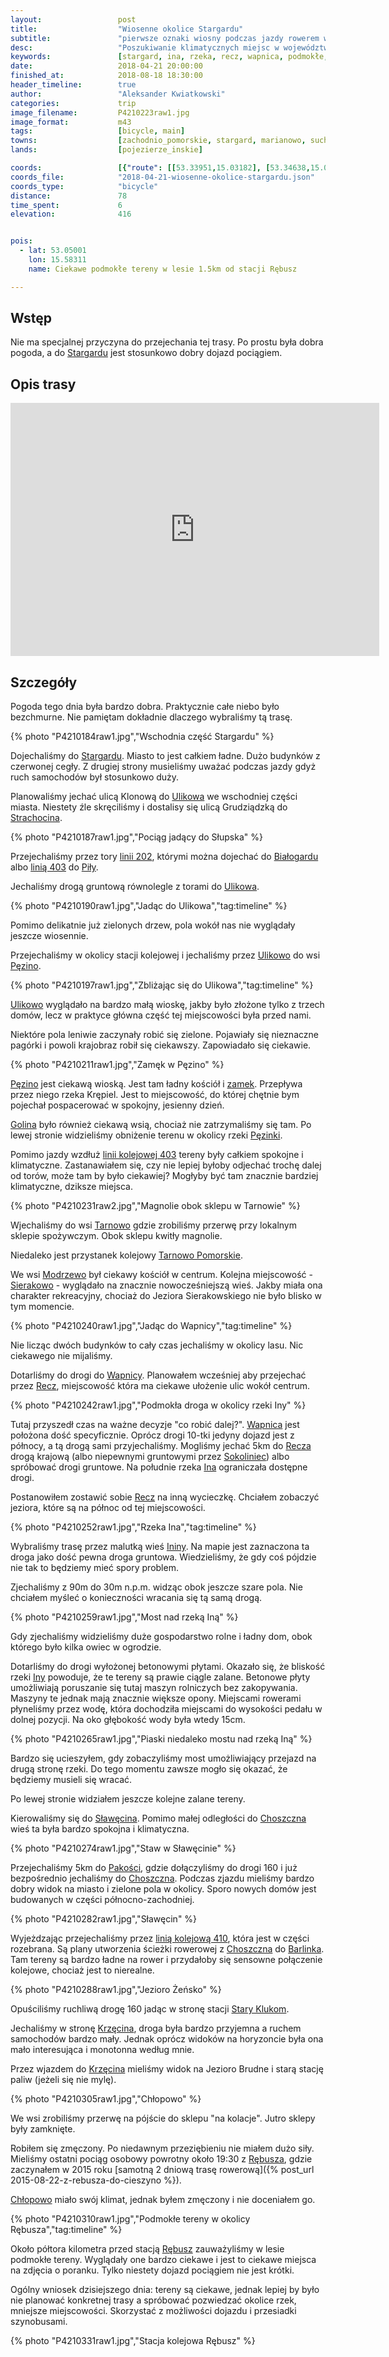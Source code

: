 ```yaml
---
layout:                 post
title:                  "Wiosenne okolice Stargardu"
subtitle:               "pierwsze oznaki wiosny podczas jazdy rowerem w zachodniopomorskim"
desc:                   "Poszukiwanie klimatycznych miejsc w województwie zachodniopomorskim w okolicach Stargardu skończyło się niepełnym sukcesem. Miałem wrażenie, że cały czas jesteśmy w pobliżu ciekawszych miejsc, że powinniśmy trochę bardziej zboczyć. Ostatecznie połączyłem moje dwie wcześniejsze trasy i pojawił się plan kolejnej trasy - przez Iński Park Krajobrazowy."
keywords:               [stargard, ina, rzeka, recz, wapnica, podmokłe, choszczno, krzęcin]
date:                   2018-04-21 20:00:00
finished_at:            2018-08-18 18:30:00
header_timeline:        true
author:                 "Aleksander Kwiatkowski"
categories:             trip
image_filename:         P4210223raw1.jpg
image_format:           m43
tags:                   [bicycle, main]
towns:                  [zachodnio_pomorskie, stargard, marianowo, suchan, dobrzany, choszczno, krzecin, bierzwnik]
lands:                  [pojezierze_inskie]

coords:                 [{"route": [[53.33951,15.03182], [53.34638,15.05946], [53.32967,15.08607], [53.35063,15.12778], [53.34007,15.19104], [53.33151,15.21361], [53.33828,15.24460], [53.32962,15.27962], [53.32905,15.31704], [53.30126,15.38776], [53.30419,15.39128], [53.30039,15.43016], [53.30885,15.43488], [53.30865,15.45368], [53.27494,15.46269], [53.27222,15.44810], [53.24830,15.41849], [53.25132,15.38510], [53.22287,15.37944], [53.20760,15.39291], [53.18899,15.39643], [53.14644,15.45119], [53.13403,15.45643], [53.12352,15.45153], [53.08364,15.48063], [53.04382,15.52681], [53.03861,15.54286], [53.05321,15.59127]], "type": "bicycle"}]
coords_file:            "2018-04-21-wiosenne-okolice-stargardu.json"
coords_type:            "bicycle"
distance:               78
time_spent:             6
elevation:              416


pois:
  - lat: 53.05001
    lon: 15.58311
    name: Ciekawe podmokłe tereny w lesie 1.5km od stacji Rębusz

---
```


[wiki-linia-202]: https://pl.wikipedia.org/wiki/Linia_kolejowa_nr_202
[wiki-linia-403]: https://pl.wikipedia.org/wiki/Linia_kolejowa_nr_403
[wiki-linia-210]: https://pl.wikipedia.org/wiki/Linia_kolejowa_nr_210
[wiki-linia-410]: https://pl.wikipedia.org/wiki/Linia_kolejowa_nr_410

[wiki-stargard]: https://pl.wikipedia.org/wiki/Stargard
[wiki-ulikowo]: https://pl.wikipedia.org/wiki/Ulikowo
[wiki-strachocin]: https://pl.wikipedia.org/wiki/Strachocin_(wojew%C3%B3dztwo_zachodniopomorskie)
[wiki-bialogard]: https://pl.wikipedia.org/wiki/Bia%C5%82ogard
[wiki-pila]: https://pl.wikipedia.org/wiki/Pi%C5%82a_(miasto)
[wiki-pezino]: https://pl.wikipedia.org/wiki/P%C4%99zino
[wiki-golina]: https://pl.wikipedia.org/wiki/Golina_(powiat_stargardzki)
[wiki-rzeka-pezinka]: https://pl.wikipedia.org/wiki/P%C4%99zinka
[wiki-tarnowo]: https://pl.wikipedia.org/wiki/Tarnowo_(powiat_stargardzki)
[wiki-tarnowo-pomorskie]: https://pl.wikipedia.org/wiki/Tarnowo_Pomorskie
[wiki-modrzewo]: https://pl.wikipedia.org/wiki/Modrzewo
[wiki-sierakowo]: https://pl.wikipedia.org/wiki/Sierakowo_(powiat_stargardzki)
[wiki-wapnica]: https://pl.wikipedia.org/wiki/Wapnica_(powiat_stargardzki)
[wiki-recz]: https://pl.wikipedia.org/wiki/Recz
[wiki-sokoliniec]: https://pl.wikipedia.org/wiki/Sokoliniec
[wiki-ina-rzeka]: https://pl.wikipedia.org/wiki/Ina
[wiki-ininy]: https://pl.wikipedia.org/wiki/Ininy
[wiki-slawecin]: https://pl.wikipedia.org/wiki/S%C5%82aw%C4%99cin_(powiat_choszcze%C5%84ski)
[wiki-choszczno]: https://pl.wikipedia.org/wiki/Choszczno
[wiki-pakosc]: https://pl.wikipedia.org/wiki/Pako%C5%9B%C4%87_(wojew%C3%B3dztwo_zachodniopomorskie)
[wiki-barlinek]: https://pl.wikipedia.org/wiki/Barlinek
[wiki-stary-klukom]: https://pl.wikipedia.org/wiki/Stary_Klukom
[wiki-krzecin]: https://pl.wikipedia.org/wiki/Krz%C4%99cin_(wojew%C3%B3dztwo_zachodniopomorskie)
[wiki-rebusz]: https://pl.wikipedia.org/wiki/R%C4%99busz
[wiki-chlopowo]: https://pl.wikipedia.org/wiki/Ch%C5%82opowo_(powiat_choszcze%C5%84ski)

[pezino-zamek]: http://pezino.pl/

## Wstęp

Nie ma specjalnej przyczyna do przejechania tej trasy. Po prostu była dobra pogoda,
a do [Stargardu][wiki-stargard] jest stosunkowo dobry dojazd pociągiem.

## Opis trasy

<iframe height='405' width='590' frameborder='0' allowtransparency='true' scrolling='no' src='https://www.strava.com/activities/1523155492/embed/b10e3c59c0176dd95a012d095eadf268d7c11bc9'></iframe>

## Szczegóły

Pogoda tego dnia była bardzo dobra. Praktycznie całe niebo było
bezchmurne. Nie pamiętam dokładnie dlaczego wybraliśmy tą trasę.

{% photo "P4210184raw1.jpg","Wschodnia część Stargardu" %}

Dojechaliśmy do [Stargardu][wiki-stargard]. Miasto to jest całkiem ładne.
Dużo budynków z czerwonej cegły.
Z drugiej strony musieliśmy uważać podczas jazdy
gdyż ruch samochodów był stosunkowo duży.

Planowaliśmy jechać ulicą Klonową do [Ulikowa][wiki-ulikowo] we
wschodniej części miasta. Niestety źle skręciliśmy i dostalisy się ulicą
Grudziądzką do [Strachocina][wiki-strachocin].

{% photo "P4210187raw1.jpg","Pociąg jadący do Słupska" %}

Przejechaliśmy przez tory [linii 202][wiki-linia-202], którymi
można dojechać do [Białogardu][wiki-bialogard] albo [linią 403][wiki-linia-403] do
[Piły][wiki-pila].

Jechaliśmy drogą gruntową równolegle z torami do [Ulikowa][wiki-ulikowo].

{% photo "P4210190raw1.jpg","Jadąc do Ulikowa","tag:timeline" %}

Pomimo delikatnie już zielonych drzew, pola wokół nas nie wyglądały jeszcze wiosennie.

Przejechaliśmy w okolicy stacji kolejowej i jechaliśmy przez [Ulikowo][wiki-ulikowo]
do wsi [Pęzino][wiki-pezino].

{% photo "P4210197raw1.jpg","Zbliżając się do Ulikowa","tag:timeline" %}

[Ulikowo][wiki-ulikowo] wyglądało na bardzo małą wioskę, jakby było złożone tylko z
trzech domów, lecz w praktyce główna część tej miejscowości była przed nami.

Niektóre pola leniwie zaczynały robić się zielone. Pojawiały się nieznaczne
pagórki i powoli krajobraz robił się ciekawszy. Zapowiadało się ciekawie.

{% photo "P4210211raw1.jpg","Zamęk w Pęzino" %}

[Pęzino][wiki-pezino] jest ciekawą wioską. Jest tam ładny kościół i
[zamek][pezino-zamek]. Przepływa przez niego rzeka Krępiel. Jest to miejscowość,
do której chętnie bym pojechał pospacerować w spokojny, jesienny dzień.

[Golina][wiki-golina] było również ciekawą wsią, chociaż nie zatrzymaliśmy się tam.
Po lewej stronie widzieliśmy obniżenie terenu w okolicy rzeki
[Pęzinki][wiki-rzeka-pezinka].

Pomimo jazdy wzdłuż [linii kolejowej 403][wiki-linia-403] tereny były
całkiem spokojne i klimatyczne. Zastanawiałem się, czy nie lepiej byłoby odjechać
trochę dalej od torów, może tam by było ciekawiej? Mogłyby być tam znacznie
bardziej klimatyczne, dziksze miejsca.

{% photo "P4210231raw2.jpg","Magnolie obok sklepu w Tarnowie" %}

Wjechaliśmy do wsi [Tarnowo][wiki-tarnowo] gdzie zrobiliśmy przerwę
przy lokalnym sklepie
spożywczym. Obok sklepu kwitły magnolie.

Niedaleko jest przystanek kolejowy [Tarnowo Pomorskie][wiki-tarnowo-pomorskie].

We wsi [Modrzewo][wiki-modrzewo] był ciekawy kościół w centrum. Kolejna
miejscowość - [Sierakowo][wiki-sierakowo] - wyglądało na znacznie nowocześniejszą
wieś. Jakby miała ona charakter rekreacyjny, chociaż do Jeziora Sierakowskiego
nie było blisko w tym momencie.

{% photo "P4210240raw1.jpg","Jadąc do Wapnicy","tag:timeline" %}

Nie licząc dwóch budynków to cały czas jechaliśmy w okolicy lasu. Nic ciekawego
nie mijaliśmy.

Dotarliśmy do drogi do [Wapnicy][wiki-wapnica]. Planowałem wcześniej aby przejechać
przez [Recz][wiki-recz], miejscowość która ma ciekawe ułożenie ulic wokół centrum.

{% photo "P4210242raw1.jpg","Podmokła droga w okolicy rzeki Iny" %}

Tutaj przyszedł czas na ważne decyzje "co robić dalej?". [Wapnica][wiki-wapnica]
jest położona dość specyficznie. Oprócz drogi 10-tki jedyny dojazd jest z północy,
a tą drogą sami przyjechaliśmy. Mogliśmy jechać 5km do [Recza][wiki-recz]
drogą krajową (albo niepewnymi gruntowymi przez [Sokoliniec][wiki-sokoliniec])
albo spróbować drogi gruntowe. Na południe rzeka
[Ina][wiki-ina-rzeka] ograniczała dostępne drogi.

Postanowiłem zostawić sobie [Recz][wiki-recz] na inną wycieczkę.
Chciałem zobaczyć jeziora, które są na północ od tej miejscowości.

{% photo "P4210252raw1.jpg","Rzeka Ina","tag:timeline" %}

Wybraliśmy trasę przez malutką wieś [Ininy][wiki-ininy]. Na mapie jest zaznaczona
ta droga jako dość pewna droga gruntowa. Wiedzieliśmy, że gdy coś pójdzie nie tak
to będziemy mieć spory problem.

Zjechaliśmy z 90m do 30m n.p.m. widząc obok jeszcze szare pola. Nie chciałem myśleć
o konieczności wracania się tą samą drogą.

{% photo "P4210259raw1.jpg","Most nad rzeką Iną" %}

Gdy zjechaliśmy widzieliśmy duże gospodarstwo rolne i ładny dom, obok którego
było kilka owiec w ogrodzie.

Dotarliśmy do drogi wyłożonej betonowymi płytami. Okazało się, że bliskość
rzeki [Iny][wiki-ina-rzeka] powoduje, że te tereny są prawie ciągle zalane.
Betonowe płyty umożliwiają poruszanie się tutaj maszyn rolniczych bez zakopywania.
Maszyny te jednak mają znacznie większe opony. Miejscami rowerami płyneliśmy przez
wodę, która dochodziła miejscami do wysokości pedału w dolnej pozycji.
Na oko głębokość wody była wtedy 15cm.

{% photo "P4210265raw1.jpg","Piaski niedaleko mostu nad rzeką Iną" %}

Bardzo się ucieszyłem, gdy zobaczyliśmy most umożliwiający przejazd na drugą stronę
rzeki. Do tego momentu zawsze mogło się okazać, że będziemy musieli się wracać.

Po lewej stronie widziałem jeszcze kolejne zalane tereny.

Kierowaliśmy się do [Sławęcina][wiki-slawecin]. Pomimo małej odległości do
[Choszczna][wiki-choszczno] wieś ta była bardzo spokojna i klimatyczna.

{% photo "P4210274raw1.jpg","Staw w Sławęcinie" %}

Przejechaliśmy 5km do [Pakości][wiki-pakosc], gdzie dołączyliśmy do drogi 160
i już bezpośrednio jechaliśmy do [Choszczna][wiki-choszczno].
Podczas zjazdu mieliśmy bardzo dobry widok na miasto i zielone pola w okolicy.
Sporo nowych domów jest budowanych w części północno-zachodniej.

{% photo "P4210282raw1.jpg","Sławęcin" %}

Wyjeżdzając przejechaliśmy przez [linią kolejową 410][wiki-linia-410],
która jest w części rozebrana.
Są plany utworzenia ścieżki rowerowej z [Choszczna][wiki-choszczno]
do [Barlinka][wiki-barlinek]. Tam tereny są bardzo ładne na rower i przydałoby
się sensowne połączenie kolejowe, chociaż jest to nierealne.

{% photo "P4210288raw1.jpg","Jezioro Żeńsko" %}

Opuściliśmy ruchliwą drogę 160 jadąc w stronę stacji
[Stary Klukom][wiki-stary-klukom].

Jechaliśmy w stronę [Krzęcina][wiki-krzecin], droga była bardzo przyjemna
a ruchem samochodów bardzo mały. Jednak oprócz widoków na horyzoncie była ona
mało interesująca i monotonna według mnie.

Przez wjazdem do [Krzęcina][wiki-krzecin] mieliśmy widok na Jezioro Brudne
i starą stację paliw (jeżeli się nie mylę).

{% photo "P4210305raw1.jpg","Chłopowo" %}

We wsi zrobiliśmy przerwę na pójście do sklepu "na kolacje". Jutro
sklepy były zamknięte.

Robiłem się zmęczony. Po niedawnym przeziębieniu nie miałem dużo siły.
Mieliśmy ostatni pociąg osobowy powrotny około
19:30 z [Rębusza][wiki-rebusz], gdzie zaczynałem w 2015 roku
[samotną 2 dniową trasę rowerową]({% post_url 2015-08-22-z-rebusza-do-cieszyno %}).

[Chłopowo][wiki-chlopowo] miało swój klimat, jednak byłem zmęczony i nie doceniałem
go.

{% photo "P4210310raw1.jpg","Podmokłe tereny w okolicy Rębusza","tag:timeline" %}

Około półtora kilometra przed stacją [Rębusz][wiki-rebusz] zauważyliśmy
w lesie podmokłe tereny. Wyglądały one bardzo ciekawe i jest to ciekawe miejsca
na zdjęcia o poranku. Tylko niestety dojazd pociągiem nie jest krótki.

Ogólny wniosek dzisiejszego dnia: tereny są ciekawe, jednak lepiej
by było nie planować konkretnej trasy a spróbować pozwiedzać okolice rzek,
mniejsze miejscowości. Skorzystać z możliwości dojazdu i przesiadki
szynobusami.

{% photo "P4210331raw1.jpg","Stacja kolejowa Rębusz" %}

